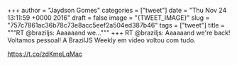 
+++
author = "Jaydson Gomes"
categories = ["tweet"]
date = "Thu Nov 24 13:11:59 +0000 2016"
draft = false
image = "{TWEET_IMAGE}"
slug = "757c7861ac36b78c73e8acc5eef2a504ed387b46"
tags = ["tweet"]
title = """RT @braziljs: Aaaaaand we..."""
+++
RT @braziljs: Aaaaaand we're back! Voltamos pessoal!
A BrazilJS Weekly em vídeo voltou com tudo.

https://t.co/zdKmeLqMac
